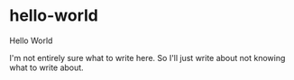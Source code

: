 # hello-world
Hello World

I'm not entirely sure what to write here.
So I'll just write about not knowing what to write about.
